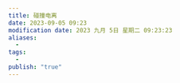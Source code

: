 ```yaml
---
title: 碰撞电离
date: 2023-09-05 09:23
modification date: 2023 九月 5日 星期二 09:23:23
aliases:
  - 
tags:
  - 
publish: "true"
---
```



